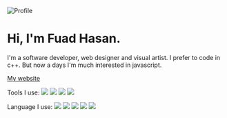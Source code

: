 ![Profile](https://github.com/itsfuad/portfolio.v3/blob/a4cb7216836aae7f1e1aaf003410af489d2223d1/src/images/profile-pic.png)
# Hi, I'm Fuad Hasan. 
I'm a software developer, web designer and visual artist. I prefer to code in c++. But now a days I'm much interested in javascript. 


[My website](https://itsfuad.netlify.app)

Tools I use:
![](https://img.icons8.com/fluent/30/000000/visual-studio-2019.png) 
![](https://img.icons8.com/color/30/000000/visual-studio-code-2019.png)
![](https://img.icons8.com/color/30/000000/sass.png)
![](https://img.icons8.com/color/30/000000/npm.png)

Language I use:
![](https://img.icons8.com/color/30/000000/c-plus-plus-logo.png)
![](https://img.icons8.com/color/30/000000/javascript--v2.png)
![](https://img.icons8.com/color/30/000000/nodejs.png)
![](https://img.icons8.com/color/30/000000/golang.png)
![](https://img.icons8.com/color/30/000000/php.png)

